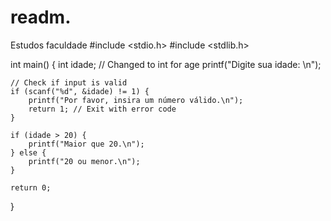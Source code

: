 # readm.
Estudos faculdade 
#include <stdio.h>
#include <stdlib.h>

int main() {
    int idade; // Changed to int for age
    printf("Digite sua idade: \n");
    
    // Check if input is valid
    if (scanf("%d", &idade) != 1) {
        printf("Por favor, insira um número válido.\n");
        return 1; // Exit with error code
    }

    if (idade > 20) {
        printf("Maior que 20.\n");
    } else {
        printf("20 ou menor.\n");
    }

    return 0;
}
